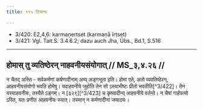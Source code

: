 ```yaml
---
title: ११५ टिप्पन्यः

---
```

- 3/420: E2,4,6: karmaṇertset (karmaṇā īrtset)
- 3/421: Vgl. Tait.S. 3.4.6.2; dazu auch Jha, Übs., Bd.1, S.516

____________________________________________


## होमास् तु व्यतिष्ठेरन् नाहवनीयसंयोगात् // MS_३,४.२६ //

न चैतद् अस्ति - सर्वकर्मणां कर्षणादीनाम् अप्य् अङ्गभूता इति। होमा एते, अतो व्यवतिष्ठेरन्, आहवनीयसंयोगो भवति होमेषु। यदाहवनीये जुहोति तेन सो ऽस्याभीष्टः प्रीतो भवतीति[^3/422]। तेन यस्याहवनीयः, तस्यैते ऽङ्गम्। न [३२९][^3/423] च कृष्यादीन्य् आहवनीये वर्तन्ते। न चैषां गार्हपत्यो ऽस्ति, यतः प्रणीत आहवनीयः स्यात्। तस्मान् न कर्मणादीनां जयादयः।
